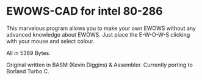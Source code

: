 # EWOWS-CAD for intel 80-286

This marvelous program allows you to make your own EWOWS without any advanced knowledge about EWOWS.
Just place the E-W-O-W-S clicking with your mouse and select colour.

All in 5389 Bytes.

Original written in BASM (Kevin Diggins) & Assembler. Currently porting to Borland Turbo C.
